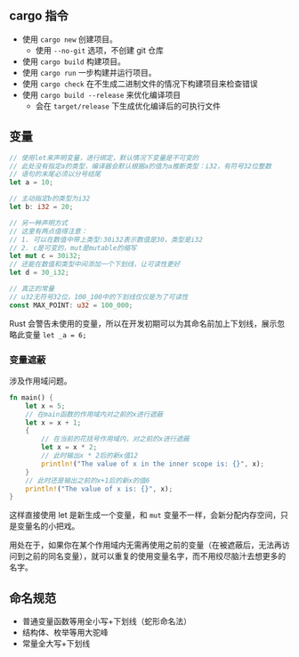 ##  cargo 指令

- 使用 `cargo new` 创建项目。
	- 使用 `--no-git` 选项，不创建 git 仓库
- 使用 `cargo build` 构建项目。
- 使用 `cargo run` 一步构建并运行项目。
- 使用 `cargo check` 在不生成二进制文件的情况下构建项目来检查错误
- 使用 `cargo build --release` 来优化编译项目
	- 会在 `target/release` 下生成优化编译后的可执行文件

## 变量

```rust
// 使用let来声明变量，进行绑定，默认情况下变量是不可变的
// 此处没有指定a的类型，编译器会默认根据a的值为a推断类型：i32，有符号32位整数
// 语句的末尾必须以分号结尾
let a = 10;

// 主动指定b的类型为i32
let b: i32 = 20;

// 另一种声明方式
// 这里有两点值得注意：
// 1. 可以在数值中带上类型:30i32表示数值是30，类型是i32
// 2. c是可变的，mut是mutable的缩写
let mut c = 30i32;
// 还能在数值和类型中间添加一个下划线，让可读性更好
let d = 30_i32;

// 真正的常量
// u32无符号32位，100_100中的下划线仅仅是为了可读性
const MAX_POINT: u32 = 100_000;
```

Rust 会警告未使用的变量，所以在开发初期可以为其命名前加上下划线，展示忽略此变量 `let _a = 6;`

### 变量遮蔽

涉及作用域问题。

```rust
fn main() {
    let x = 5;
    // 在main函数的作用域内对之前的x进行遮蔽
    let x = x + 1;
    {
        // 在当前的花括号作用域内，对之前的x进行遮蔽
        let x = x * 2;
        // 此时输出x * 2后的新x值12
        println!("The value of x in the inner scope is: {}", x);
    }
	// 此时还是输出之前的x+1后的新x的值6
    println!("The value of x is: {}", x);
}
```

这样直接使用 let 是新生成一个变量，和 `mut` 变量不一样，会新分配内存空间，只是变量名的小把戏。

用处在于，如果你在某个作用域内无需再使用之前的变量（在被遮蔽后，无法再访问到之前的同名变量），就可以重复的使用变量名字，而不用绞尽脑汁去想更多的名字。

## 命名规范

- 普通变量函数等用全小写+下划线（蛇形命名法）
- 结构体、枚举等用大驼峰
- 常量全大写+下划线
